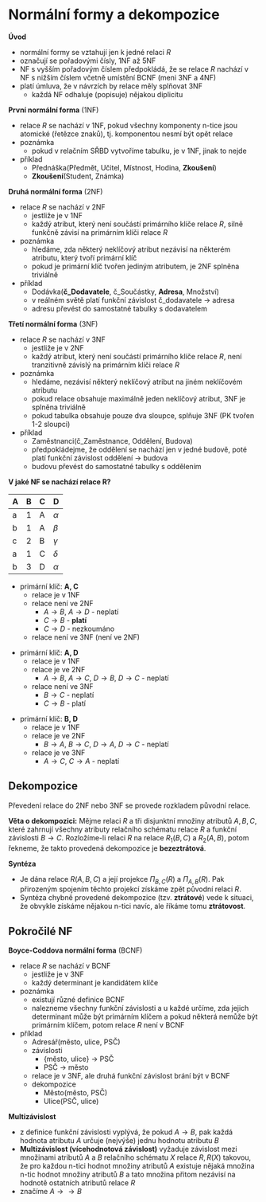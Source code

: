 # Normální formy a dekompozice

**Úvod**
- normální formy se vztahují jen k jedné relaci $R$
- označují se pořadovými čísly, 1NF až 5NF
- NF s vyšším pořadovým číslem předpokládá, že se relace $R$ nachází v NF s nižším číslem včetně umístění BCNF (meni 3NF a 4NF)
- platí úmluva, že v návrzích by relace měly splňovat 3NF
	- každá NF odhaluje (popisuje) nějakou diplicitu

**První normální forma** (1NF)
- relace $R$ se nachází v 1NF, pokud všechny komponenty n-tice jsou atomické (řetězce znaků), tj. komponentou nesmí být opět relace
- poznámka
	- pokud v relačním SŘBD vytvoříme tabulku, je v 1NF, jinak to nejde
- příklad
	- Přednáška(Předmět, Učitel, Místnost, Hodina, **Zkoušení**)
	- **Zkoušení**(Student, Známka)

**Druhá normální forma** (2NF)
- relace $R$ se nachází v 2NF
	- jestliže je v 1NF
	- každý atribut, který není součástí primárního klíče relace $R$, silně funkčně závisí na primárním klíči relace $R$
- poznámka
	- hledáme, zda některý neklíčový atribut nezávisí na některém atributu, který tvoří primární klíč
	- pokud je primární klíč tvořen jediným atributem, je 2NF splněna triviálně
- příklad
	- Dodávka(**č_Dodavatele**, č_Součástky, **Adresa**, Množství)
	- v reálném světě platí funkční závislost č_dodavatele $\to$ adresa
	- adresu převést do samostatné tabulky s dodavatelem

**Třetí normální forma** (3NF)
- relace $R$ se nachází v 3NF
	- jestliže je v 2NF
	- každý atribut, který není součástí primárního klíče relace $R$, není tranzitivně závislý na primárním klíči relace $R$
- poznámka
	- hledáme, nezávisí některý neklíčový atribut na jiném neklíčovém atributu
	- pokud relace obsahuje maximálně jeden neklíčový atribut, 3NF je splněna triviálně
	- pokud tabulka obsahuje pouze dva sloupce, splňuje 3NF (PK tvořen 1-2 sloupci)
- příklad
	- Zaměstnanci(č_Zaměstnance, Oddělení, Budova)
	- předpokládejme, že oddělení se nachází jen v jedné budově, poté platí funkční závislost oddělení $\to$ budova
	- budovu převést do samostatné tabulky s oddělením

**V jaké NF se nachází relace R?**

| A   | B   | C   | D        |
| --- | --- | --- | -------- |
| a   | 1   | A   | $\alpha$ |
| b   | 1   | A   | $\beta$ |
| c   | 2   | B   | $\gamma$ |
| a   | 1   | C   | $\delta$ |
| b   | 3   | D   | $\alpha$ |
- primární klíč: **A, C**
	- relace je v 1NF
	- relace není ve 2NF
		- $A \to B$, $A \to D$ - neplatí
		- $C \to B$ - **platí**
		- $C \to D$ - nezkoumáno
	- relace není ve 3NF (není ve 2NF)
+ primární klíč: **A, D**
	- relace je v 1NF
	- relace je ve 2NF
		- $A \to B$, $A \to C$, $D \to B$, $D \to C$ - neplatí
	- relace není ve 3NF
		- $B \to C$ - neplatí
		- $C \to B$ - platí
- primární klíč: **B, D**
	- relace je v 1NF
	- relace je ve 2NF
		- $B \to A$, $B \to C$, $D \to A$, $D \to C$ - neplatí
	- relace je ve 3NF
		- $A \to C$, $C \to A$ - neplatí

## Dekompozice

Převedení relace do 2NF nebo 3NF se provede rozkladem původní relace.

**Věta o dekompozici:** Mějme relaci $R$ a tři disjunktní množiny atributů $A, B, C$, které zahrnují všechny atributy relačního schématu relace $R$ a funkční závislosti $B \to C$. Rozložíme-li relaci $R$ na relace $R_{1}(B, C)$ a $R_{2}(A, B)$, potom řekneme, že takto provedená dekompozice je **bezeztrátová**.

**Syntéza**
- Je dána relace $R(A, B, C)$ a její projekce $\Pi_{B,C}(R)$ a $\Pi_{A,B}(R)$. Pak přirozeným spojením těchto projekcí získáme zpět původní relaci $R$.
- Syntéza chybně provedené dekompozice (tzv. **ztrátové**) vede k situaci, že obvykle získáme nějakou n-tici navíc, ale říkáme tomu **ztrátovost**.

## Pokročilé NF

**Boyce-Coddova normální forma** (BCNF)
- relace $R$ se nachází v BCNF
	- jestliže je v 3NF
	- každý determinant je kandidátem klíče
- poznámka
	- existují různé definice BCNF
	- nalezneme všechny funkční závislosti a u každé určíme, zda jejich determinant může být primárním klíčem a pokud některá nemůže být primárním klíčem, potom relace $R$ není v BCNF
- příklad
	- Adresář(město, ulice, PSČ)
	- závislosti
		- {město, ulice} $\to$ PSČ
		- PSČ $\to$ město
	- relace je v 3NF, ale druhá funkční závislost brání být v BCNF
	- dekompozice
		- Město(město, PSČ)
		- Ulice(PSČ, ulice)

**Multizávislost**
- z definice funkční závislosti vyplývá, že pokud $A \to B$, pak každá hodnota atributu $A$ určuje (nejvýše) jednu hodnotu atributu $B$
- **Multizávislost (vícehodnotová závislost)** vyžaduje závislost mezi množinami atributů $A$ a $B$ relačního schématu $X$ relace $R, R(X)$ takovou, že pro každou n-tici hodnot množiny atributů $A$ existuje nějaká množina n-tic hodnot množiny atributů $B$ a tato množina přitom nezávisí na hodnotě ostatních atributů relace $R$
- značíme $A \to\to B$